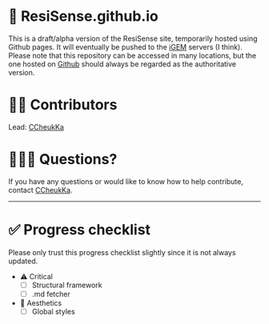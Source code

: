 # 🧬 ResiSense.github.io
This is a draft/alpha version of the ResiSense site, temporarily hosted using Github pages. It will eventually be pushed to the [iGEM](https://igem.org/) servers (I think).  
Please note that this repository can be accessed in many locations, but the one hosted on [Github](https://github.com/ResiSense/ResiSense.github.io) should always be regarded as the authoritative version.  

# ✍🏻 Contributors
Lead: [CCheukKa](https://github.com/CCheukKa)

# 🙋🏻‍♂️ Questions?
If you have any questions or would like to know how to help contribute, contact [CCheukKa](https://github.com/CCheukKa).  

<hr>

# ✅ Progress checklist
Please only trust this progress checklist slightly since it is not always updated.  
- ⚠️ Critical
  - [ ]  Structural framework
  - [ ]  .md fetcher
- 🎨 Aesthetics
  - [ ]  Global styles
